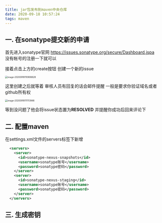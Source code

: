 ```yaml
---
title: jar包发布到maven中央仓库
date: 2020-09-18 10:57:24
tags: maven
---
```


## 一. 在sonatype提交新的申请

首先进入sonatype官网 https://issues.sonatype.org/secure/Dashboard.jspa 没有帐号的注册一下就可以

接着点击上方的create按钮 创建一个新的issue

<img src="https://snake-blog-pic.oss-cn-hangzhou.aliyuncs.com/image-20200918110906628.png" alt="image-20200918110906628" style="zoom:50%;" />

这里创建之后就等着 审核人员有回复的话会邮件提醒 一般是要求你验证域名或者github所有权

<!--more-->

<img src="https://snake-blog-pic.oss-cn-hangzhou.aliyuncs.com/image-20200918111113946.png" alt="image-20200918111113946" style="zoom:50%;" />

等到没问题了他会将issue状态置为**RESOLVED** 并提醒你成功后回来评论下

## 二. 配置maven

在settings.xml文件的servers标签下新增

```xml
  <servers>
    <server>
      <id>sonatype-nexus-snapshots</id>
      <username>sonatype账号</username>
      <password>sonatype密码</password>
    </server>
    <server>
      <id>sonatype-nexus-staging</id>
      <username>sonatype账号</username>
      <password>sonatype密码</password>
    </server>
  </servers>
```

## 三. 生成密钥


